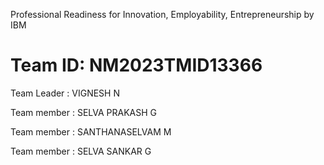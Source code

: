 Professional Readiness for Innovation, Employability, Entrepreneurship by IBM

# Team ID: NM2023TMID13366

Team Leader : VIGNESH N

Team member : SELVA PRAKASH G

Team member : SANTHANASELVAM M

Team member : SELVA SANKAR G
